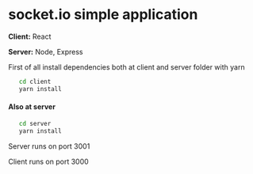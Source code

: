 # socket.io simple application

**Client:** React

**Server:** Node, Express

First of all install dependencies both at client and server folder with yarn

```bash
   cd client
   yarn install
```

#### Also at server

```bash
   cd server
   yarn install
```

Server runs on port 3001

Client runs on port 3000


